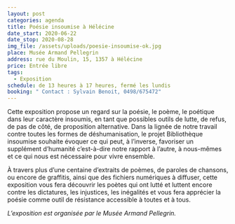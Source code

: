 ```yaml
---
layout: post
categories: agenda
title: Poésie insoumise à Hélécine
date_start: 2020-06-22
date_stop: 2020-08-28
img_file: /assets/uploads/poesie-insoumise-ok.jpg
place: Musée Armand Pellegrin
address: rue du Moulin, 15, 1357 à Hélécine
price: Entrée libre
tags:
  - Exposition
schedule: de 13 heures à 17 heures, fermé les lundis
booking: " Contact : Sylvain Benoit, 0498/675472"
---
```

Cette exposition propose un regard sur la poésie, le poème, le poétique dans leur caractère insoumis, en tant que possibles outils de lutte, de refus, de pas de côté, de proposition alternative. Dans la lignée de notre travail contre toutes les formes de déshumanisation, le projet Bibliothèque insoumise souhaite évoquer ce qui peut, à l’inverse, favoriser un supplément d’humanité c’est-à-dire notre rapport à l’autre, à nous-mêmes et ce qui nous est nécessaire pour vivre ensemble.

À travers plus d’une centaine d’extraits de poèmes, de paroles de chansons, ou encore de graffitis, ainsi que des fichiers numériques à diffuser, cette exposition vous fera découvrir les poètes qui ont lutté et luttent encore contre les dictatures, les injustices, les inégalités et vous fera apprécier la poésie comme outil de résistance accessible à toutes et à tous.

*L’exposition est organisée par le Musée Armand Pellegrin.*